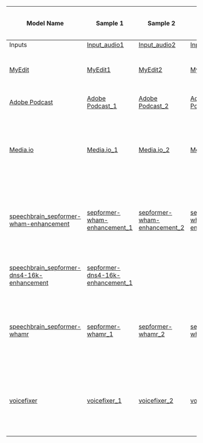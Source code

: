 | **Model Name** |**Sample 1** | **Sample 2**| **Sample 3**| **Sample 4** |**Comment**|**Is code / API available ?**|
|------------|----------|----------|----------|----------|----------|-----------|
|    Inputs  |[Input_audio1](https://drive.google.com/file/d/1mPQhWAFTvSLjGDNtj7K752ikyGpc0ZUh/view?usp=drive_link)|[Input_audio2](https://drive.google.com/file/d/1Fz9FTHnFmC0wQcLGhI_4KjIurqTkZ1i7/view?usp=drive_link)|[Input_audio3](https://drive.google.com/file/d/1oq-rCvg1lU3iXgntXo_aBp_TbfQ-Y9vo/view?usp=drive_link)|[Input_audio4](https://drive.google.com/file/d/1064j5e2AZeUl87BIyIrmuDHU8gk4M1eN/view?usp=sharing)|||
|[MyEdit](https://myedit.online/en/audio-editor/speech-enhancement)|[MyEdit1](https://drive.google.com/file/d/14pglg76v5V5R4wVGC7TjzxIKKdVjHHZN/view?usp=drive_link)|[MyEdit2](https://drive.google.com/file/d/1KrEY2pT8gdpJlfiwQT_8Xp3fJE8a05lz/view?usp=drive_link)|[MyEdit3](https://drive.google.com/file/d/1pNuKxVx6ecaLBUMy0n_EQI66qpJnDuSP/view?usp=drive_link)|[MyEdit4](https://drive.google.com/file/d/1UgoYiOAXe7jHRlmCFa871Ddk9kj2o9K4/view?usp=drive_link)|perfectly denoising the audio|Available but download one per day|
|[Adobe Podcast](https://podcast.adobe.com/enhance#)|[Adobe Podcast_1](https://drive.google.com/file/d/1gzWvXx5JZVdaIVH2AfrLSKQrxmwfwJkd/view?usp=drive_link)|[Adobe Podcast_2](https://drive.google.com/file/d/1pQbeYTRJDMHnmKBmMBamfgXuVR8Ug3xP/view?usp=drive_link)|[Adobe Podcast_3](https://drive.google.com/file/d/1a51nTT0vlu2_droahHJstIr4t9gCkoA8/view?usp=drive_link)|[Adobe Podcast_4](https://drive.google.com/file/d/1rXXvw8VSd-bl1kUleW9Y4K5KQOjaZHSx/view?usp=drive_link)|perfectly denoising the audio|Yes|
|[Media.io](https://www.media.io/remove-background-noise-from-audio.html)|[Media.io_1](https://drive.google.com/file/d/1CBT825WoV-JNwLshmMzLnjQTP0ivm_De/view?usp=drive_link)|[Media.io_2](https://drive.google.com/file/d/1XeI8kfHIeQ7EDLRtkSeb3R1sFSfIeDOm/view?usp=drive_link)|[Media.io_3](https://drive.google.com/file/d/1Q0NCCKsJpjY4SJFfvV5RPv4i4Yi11V_D/view?usp=drive_link)|[Media.io_4](https://drive.google.com/file/d/1jr3Vx4PTNhoyflrWMR4Fa_5lKqHqB8bq/view?usp=sharing)|A little noise remains and reduces the intensity of the sound|Available but download one per day|
|[speechbrain_sepformer-wham-enhancement](https://huggingface.co/speechbrain/sepformer-wham-enhancement)|[sepformer-wham-enhancement_1](https://drive.google.com/file/d/1XM7AAaHoQASQI9fn5yxV-azjCQgQyed9/view?usp=drive_link)|[sepformer-wham-enhancement_2](https://drive.google.com/file/d/1o45D9_I3QCKKFaV7Kz9NyI8CT5IVTVkq/view?usp=drive_link)|[sepformer-wham-enhancement_3](https://drive.google.com/file/d/13Vh48sztqVLtyyB2TtN7QzTbgjweABZg/view?usp=drive_link)|[sepformer-wham-enhancement_4](https://drive.google.com/file/d/1_rpCWiBss2skGvrEgi2mRGiXkYsTVa-D/view?usp=sharing)|it dose run to some extent but not enough for very precise output|Yes|
|[speechbrain_sepformer-dns4-16k-enhancement](https://huggingface.co/speechbrain/sepformer-dns4-16k-enhancement)|[sepformer-dns4-16k-enhancement_1](https://drive.google.com/file/d/1uHlHl2-WN9rHRKPB87n4v-EGXhiaASuP/view?usp=drive_link)|||[sepformer-dns4-16k-enhancement_4](https://drive.google.com/file/d/1N2ICTl3DIWB12iGIc4R_p9ehKyxXM1a5/view?usp=sharing)|the sound is not as clear as original sound|Yes|
|[speechbrain_sepformer-whamr](https://huggingface.co/speechbrain/sepformer-whamr)|[sepformer-whamr_1](https://drive.google.com/file/d/1gmlc62AZyOfwKdpQLuDnfjSNVva4JNso/view?usp=drive_link)|[sepformer-whamr_2](https://drive.google.com/file/d/1-XSRvXBN72L-I5Efpc9_v-GustKcJGeF/view?usp=drive_link)|[sepformer-whamr_3](https://drive.google.com/file/d/1l-uGIyqtz0qpZbpO-nGgpeoC_mzNiBfZ/view?usp=drive_link)|[sepformer-whamr_4](https://drive.google.com/file/d/1Pk4iPzlbe3XbhMAyfoW_FQKMTgDOUG4_/view?usp=sharing)|it denoise good but in some audio cut outs some parts of speech or tones|Yes|
|[voicefixer](https://huggingface.co/spaces/voicefixer/voicefixer)|[voicefixer_1](https://drive.google.com/file/d/1z_RtuCHqO1255Qvf_afCH_DQtxWehdw-/view?usp=drive_link)|[voicefixer_2](https://drive.google.com/file/d/1e_U5bOjJWGNUw_rZmqStDG1kQ3F8dYqk/view?usp=drive_link)|[voicefixer_3](https://drive.google.com/file/d/1M8RL2d5PKiqHG9EBTvit7t9p5hkukG5o/view?usp=drive_link)|[voicefixer_4](https://drive.google.com/file/d/1dHhq2xrG4FEMlb8V2gK514Sfn420m-kE/view?usp=drive_link)|it does well in denoising but in some audio degrade quality of voice|Yes|

